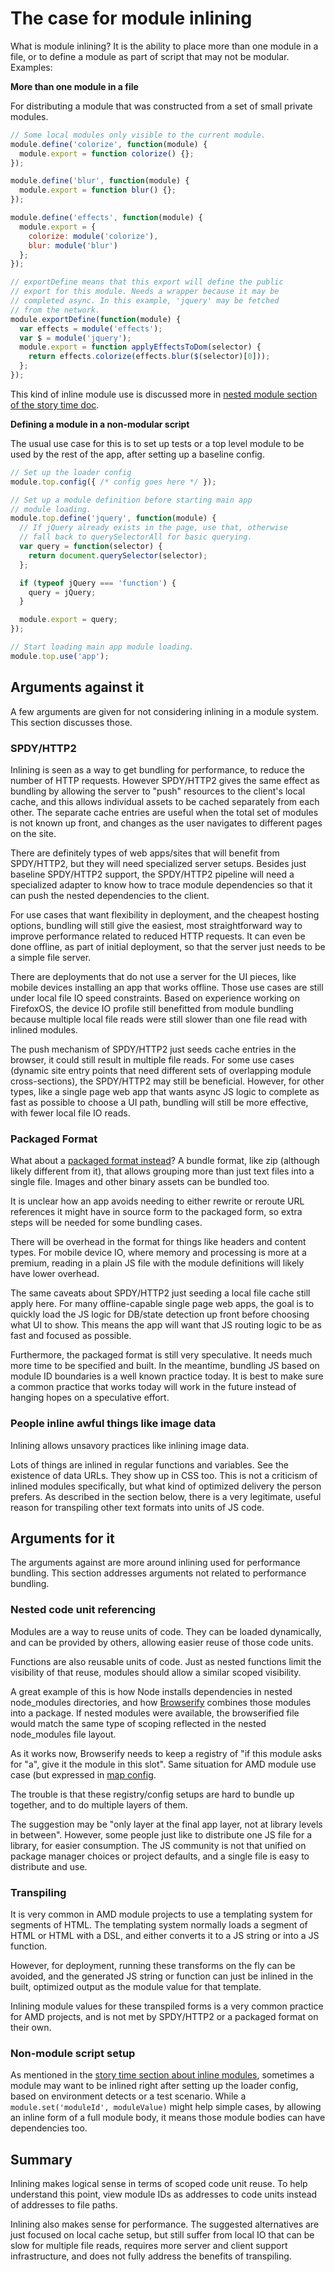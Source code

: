 # The case for module inlining

What is module inlining? It is the ability to place more than one module in a file, or to define a module as part of script that may not be modular. Examples:

**More than one  module in a file**

For distributing a module that was constructed from a set of small private modules.

```javascript
// Some local modules only visible to the current module.
module.define('colorize', function(module) {
  module.export = function colorize() {};
});

module.define('blur', function(module) {
  module.export = function blur() {};
});

module.define('effects', function(module) {
  module.export = {
    colorize: module('colorize'),
    blur: module('blur')
  };
});

// exportDefine means that this export will define the public
// export for this module. Needs a wrapper because it may be
// completed async. In this example, 'jquery' may be fetched
// from the network.
module.exportDefine(function(module) {
  var effects = module('effects');
  var $ = module('jquery');
  module.export = function applyEffectsToDom(selector) {
    return effects.colorize(effects.blur($(selector)[0]));
  };
});
```

This kind of inline module use is discussed more in [nested module section of the story time doc](https://github.com/jrburke/module/blob/master/docs/story-time.md#nested-modules).

**Defining a module in a non-modular script**

The usual use case for this is to set up tests or a top level module to be
used by the rest of the app, after setting up a baseline config.

```javascript
// Set up the loader config
module.top.config({ /* config goes here */ });

// Set up a module definition before starting main app
// module loading.
module.top.define('jquery', function(module) {
  // If jQuery already exists in the page, use that, otherwise
  // fall back to querySelectorAll for basic querying.
  var query = function(selector) {
    return document.querySelector(selector);
  };

  if (typeof jQuery === 'function') {
    query = jQuery;
  }

  module.export = query;
});

// Start loading main app module loading.
module.top.use('app');
```

## Arguments against it

A few arguments are given for not considering inlining in a module system. This section discusses those.

### SPDY/HTTP2

Inlining is seen as a way to get bundling for performance, to reduce the number of HTTP requests. However SPDY/HTTP2 gives the same effect as bundling by allowing the server to "push" resources to the client's local cache, and this allows individual assets to be cached separately from each other. The separate cache entries are useful when the total set of modules is not known up front, and changes as the user navigates to different pages on the site.

There are definitely types of web apps/sites that will benefit from SPDY/HTTP2, but they will need specialized server setups. Besides just baseline SPDY/HTTP2 support, the SPDY/HTTP2 pipeline will need a specialized adapter to know how to trace module dependencies so that it can push the nested dependencies to the client.

For use cases that want flexibility in deployment, and the cheapest hosting options, bundling will still give the easiest, most straightforward way to improve performance related to reduced HTTP requests. It can even be done offline, as part of initial deployment, so that the server just needs to be a simple file server.

There are deployments that do not use a server for the UI pieces, like mobile devices installing an app that works offline. Those use cases are still under local file IO speed constraints. Based on experience working on FirefoxOS, the device IO profile still benefitted from module bundling because multiple local file reads were still slower than one file read with inlined modules.

The push mechanism of SPDY/HTTP2 just seeds cache entries in the browser, it could still result in multiple file reads. For some use cases (dynamic site entry points that need different sets of overlapping module cross-sections), the SPDY/HTTP2 may still be beneficial. However, for other types, like a single page web app that wants async JS logic to complete as fast as possible to choose a UI path, bundling will still be more effective, with fewer local file IO reads.

### Packaged Format

What about a [packaged format instead](https://github.com/w3ctag/packaging-on-the-web)? A bundle format, like zip (although likely different from it), that allows grouping more than just text files into a single file. Images and other binary assets can be bundled too.

It is unclear how an app avoids needing to either rewrite or reroute URL references it might have in source form to the packaged form, so extra steps will be needed for some bundling cases.

There will be overhead in the format for things like headers and content types. For mobile device IO, where memory and processing is more at a premium, reading in a plain JS file with the module definitions will likely have lower overhead.

The same caveats about SPDY/HTTP2 just seeding a local file cache still apply here. For many offline-capable single page web apps, the goal is to quickly load the JS logic for DB/state detection up front before choosing what UI to show. This means the app will want that JS routing logic to be as fast and focused as possible.

Furthermore, the packaged format is still very speculative. It needs much more time to be specified and built. In the meantime, bundling JS based on module ID boundaries is a well known practice today. It is best to make sure a common practice that works today will work in the future instead of hanging hopes on a speculative effort.

### People inline awful things like image data

Inlining allows unsavory practices like inlining image data.

Lots of things are inlined in regular functions and variables. See the existence of data URLs. They show up in CSS too. This is not a criticism of inlined modules specifically, but what kind of optimized delivery the person prefers. As described in the section below, there is a very legitimate, useful reason for transpiling other text formats into units of JS code.

## Arguments for it

The arguments against are more around inlining used for performance bundling. This section addresses arguments not related to performance bundling.

### Nested code unit referencing

Modules are a way to reuse units of code. They can be loaded dynamically, and can be provided by others, allowing easier reuse of those code units.

Functions are also reusable units of code. Just as nested functions limit the visibility of that reuse, modules should allow a similar scoped visibility.

A great example of this is how Node installs dependencies in nested node_modules directories, and how [Browserify](http://browserify.org/) combines those modules into a package. If nested modules were available, the browserified file would match the same type of scoping reflected in the nested node_modules file layout.

As it works now, Browserify needs to keep a registry of "if this module asks for "a", give it the module in this slot". Same situation for AMD module use case (but expressed in [map config](https://github.com/amdjs/amdjs-api/blob/master/CommonConfig.md#map-).

The trouble is that these registry/config setups are hard to bundle up together, and to do multiple layers of them.

The suggestion may be "only layer at the final app layer, not at library levels in between". However, some people just like to distribute one JS file for a library, for easier consumption. The JS community is not that unified on package manager choices or project defaults, and a single file is easy to distribute and use.

### Transpiling

It is very common in AMD module projects to use a templating system for segments of HTML. The templating system normally loads a segment of HTML or HTML with a DSL, and either converts it to a JS string or into a JS function.

However, for deployment, running these transforms on the fly can be avoided, and the generated JS string or function can just be inlined in the built, optimized output as the module value for that template.

Inlining module values for these transpiled forms is a very common practice for AMD projects, and is not met by SPDY/HTTP2 or a packaged format on their own.

### Non-module script setup

As mentioned in the [story time section about inline modules](https://github.com/jrburke/module/blob/master/docs/story-time.md#inline-modules), sometimes a module may want to be inlined right after setting up the loader config, based on environment detects or a test scenario. While a `module.set('moduleId', moduleValue)` might help simple cases, by allowing an inline form of a full module body, it means those module bodies can have dependencies too.

## Summary

Inlining makes logical sense in terms of scoped code unit reuse. To help understand this point, view module IDs as addresses to code units instead of addresses to file paths.

Inlining also makes sense for performance. The suggested alternatives are just focused on local cache setup, but still suffer from local IO that can be slow for multiple file reads, requires more server and client support infrastructure, and does not fully address the benefits of transpiling.
